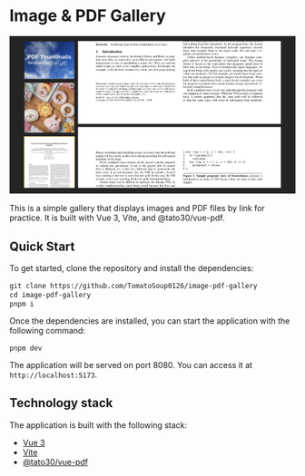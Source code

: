 # Image & PDF Gallery
![image](https://raw.githubusercontent.com/TomatoSoup0126/image-pdf-gallery/master/public/screenshot.png)

This is a simple gallery that displays images and PDF files by link for practice. It is built with Vue 3, Vite, and @tato30/vue-pdf.

## Quick Start

To get started, clone the repository and install the dependencies:

```
git clone https://github.com/TomatoSoup0126/image-pdf-gallery
cd image-pdf-gallery
pnpm i
```

Once the dependencies are installed, you can start the application with the following command:

```
pnpm dev
```

The application will be served on port 8080. You can access it at `http://localhost:5173`.

## Technology stack

The application is built with the following stack:

* [Vue 3](https://vuejs.org/)
* [Vite](https://vitejs.dev/)
* [@tato30/vue-pdf](https://github.com/TaTo30/VuePDF)
